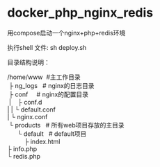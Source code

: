 # docker_php_nginx_redis
用compose启动一个nginx+php+redis环境


执行shell 文件:
sh deploy.sh 


目录结构说明：


/home/www  #主工作目录<br>
  ├ ng_logs   # nginx的日志目录<br>
  ├ conf      # nginx的配置目录<br>
  |    ├ conf.d<br>
  |    |    └ default.conf<br>
  |    └ nginx.conf<br>
  └ products    # 所有web项目存放的主目录<br>
       └ default   # default项目<br>
           ├ index.html<br>
           ├ info.php<br>
           └ redis.php<br>

  
